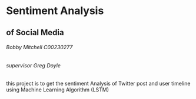 # Sentiment Analysis 
## of Social Media 
###### Bobby Mitchell C00230277
###### supervisor Greg Doyle


this project is to get the sentiment Analysis of Twitter post and user timeline using Machine Learning Algorithm (LSTM)
